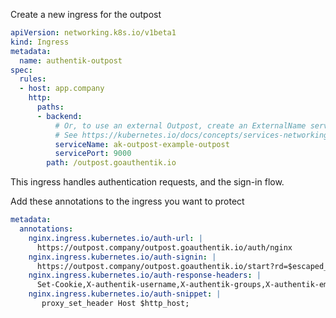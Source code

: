 Create a new ingress for the outpost

```yaml
apiVersion: networking.k8s.io/v1beta1
kind: Ingress
metadata:
  name: authentik-outpost
spec:
  rules:
  - host: app.company
    http:
      paths:
      - backend:
          # Or, to use an external Outpost, create an ExternalName service and reference that here.
          # See https://kubernetes.io/docs/concepts/services-networking/service/#externalname
          serviceName: ak-outpost-example-outpost
          servicePort: 9000
        path: /outpost.goauthentik.io
```

This ingress handles authentication requests, and the sign-in flow.

Add these annotations to the ingress you want to protect

```yaml
metadata:
  annotations:
    nginx.ingress.kubernetes.io/auth-url: |
      https://outpost.company/outpost.goauthentik.io/auth/nginx
    nginx.ingress.kubernetes.io/auth-signin: |
      https://outpost.company/outpost.goauthentik.io/start?rd=$escaped_request_uri
    nginx.ingress.kubernetes.io/auth-response-headers: |
      Set-Cookie,X-authentik-username,X-authentik-groups,X-authentik-email,X-authentik-name,X-authentik-uid
    nginx.ingress.kubernetes.io/auth-snippet: |
       proxy_set_header Host $http_host;
```
